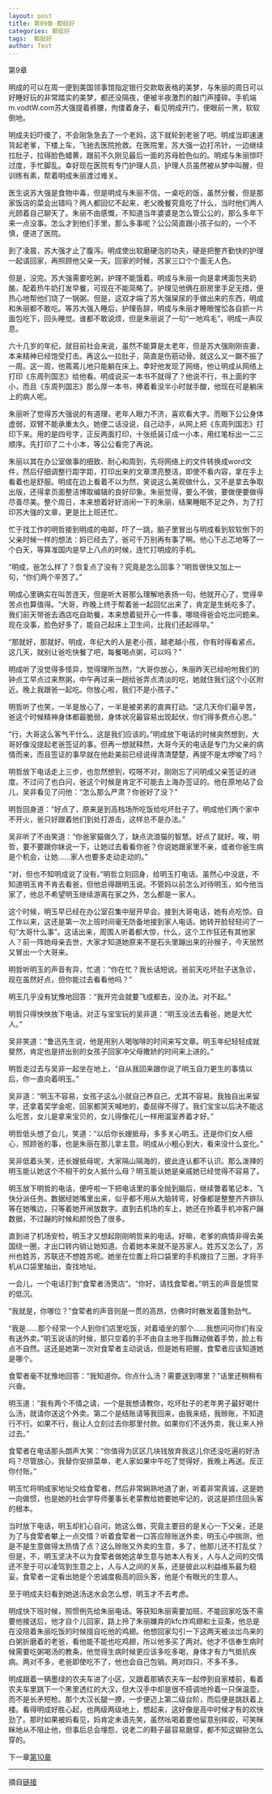 ```yaml
---
layout: post
title: 第09章-都挺好
categories: 都挺好
tags:  都挺好
author: Test
---
```


第9章

明成的可以在周一便到美国领事馆指定银行交款取表格的美梦，与朱丽的周日可以好睡好玩的非常踏实的美梦，都还没隔夜，便被半夜激烈的敲门声撞碎。手机端 m.vodtW.com苏大强提着裤腰，佝偻着身子，看见明成开门，便眼前一黑，软软倒地。



明成夫妇吓傻了，不会刚急急去了一个老妈，这下就轮到老爸了吧。明成当即速速背起老爹，下楼上车，飞驰去医院抢救。在医院里，苏大强一边打吊针，一边继续拉肚子，拉得脸色蜡黄，跟前不久刚见最后一面的苏母脸色似的。明成与朱丽惊吓过度，手忙脚乱。幸好现在医院有专门护理人员，护理人员虽然被从梦中叫醒，但训练有素，帮着明成朱丽渡过难关。



医生说苏大强是食物中毒，但是明成与朱丽不信，一桌吃的饭，虽然分餐，但是那家饭店的菜会出错吗？两人都回忆不起来，老父晚餐究竟吃了什么，当时他们两人光顾着自己聊天了。朱丽不由感慨，不知道当年婆婆是怎么管公公的，那么多年下来一点没事。怎么才到他们手里，那么多事呢？公公简直跟小孩子似的，一个不慎，便进了医院。



到了凌晨，苏大强才止了腹泻。明成使出软磨硬泡的功夫，硬是把整齐勤快的护理一起请回家，再照顾他父亲一天。回家的时候，苏家三口个个面无人色。



但是，没完。苏大强需要吃粥，护理不能饿着。明成与朱丽一向是拿烤面包夹奶酪，配着热牛奶打发早餐，可现在不能简略了。护理见他俩在厨房里手足无措，便热心地帮他们烧了一锅粥。但是，这双才端了苏大强屎尿的手做出来的东西，明成和朱丽都不敢吃。等苏大强入睡后，护理告辞，明成与朱丽才睡眼惺忪各自抓一片面包吃下，回头睡觉。谁都不敢说烦，但是朱丽说了一句“一地鸡毛”，明成一声叹息。



六十几岁的年纪，就目前社会来说，虽然不能算是太老年，但是苏大强刚刚丧妻，本来精神已经饱受打击。再这么一拉肚子，简直是伤筋动骨。就这么又一蹶不振了一周。这一周，他蔫蔫儿地只能躺在床上。幸好他发现了网络，他让明成从网络上打印《东周列国志》给他看。明成说买一本书不就得了？他说不行，书上面的字小，而且《东周列国志》那么厚一本书，捧着看没半小时就手酸，他现在可是躺床上的病人呢。



朱丽听了觉得苏大强说的有道理，老年人眼力不济，喜欢看大字。而眼下公公身体虚弱，双臂不能承重太久。她便二话没说，自己动手，从网上把《东周列国志》打印下来。用的是四号字，正反两面打印，十张纸装订成一小本，用红笔标出一二三顺序。先打印了二十小本，等公公看完了再说。



朱丽以其在办公室做事的细致、耐心和周到，先将网络上的文件转换成word文件，然后仔细调整行距字距，打印出来的文章漂亮整洁，即使不看内容，拿在手上看着也是舒服。明成在边上看着不以为然，笑说这么美观做什么，又不是拿去争取出版，还得拿页面整洁博取编辑的良好印象。朱丽觉得，要么不做，要做便要做得尽善尽美。整个周日，本来想着好好消闲一下的朱丽，结果睡眠不足之外，为了打印苏大强的文章，更是比上班还忙。



忙于找工作的明哲接到明成的电邮，吓了一跳，脑子里冒出与明成看到软软倒下的父亲时候一样的想法：妈已经去了，爸可千万别再有事了啊。他心下忐忑地等了一个白天，等算准国内是早上八点的时候，连忙打明成的手机。



“明成，爸怎么样了？恢复点了没有？究竟是怎么回事？”明哲很快又加上一句，“你们两个辛苦了。”



明成心里确实在叫苦连天，但是听大哥那么理解地表扬一句，他就开心了，觉得辛苦点也算值得。“大哥，昨晚上终于帮着爸一起回忆出来了，肯定是生蚝吃多了。我们前天带爸去酒店吃自助餐，本来想着挺开心一件事，哪晓得爸会吃岀问题来。现在没事，脸色好多了，能自己起床上卫生间，比我们还起得早。”



“那就好，那就好。明成，年纪大的人是老小孩，越老越小孩，你有时得看紧点。这几天，就别让爸吃快餐了吧，每餐喝点粥，可以吗？”



明成听了没觉得多怪异，觉得理所当然，“大哥你放心，朱丽昨天已经吩咐我们的钟点工早点过来熬粥，中午再过来一趟给爸弄点清淡的吃，她就住我们这个小区附近。晚上我跟爸一起吃。你放心啦，我们不是小孩子。”



明哲听了也笑，一半是放心了，一半是被弟弟的直爽打动。“这几天你们最辛苦，爸这个时候精神身体都最脆弱，身体状况最容易出现起伏，你们得多费点心思。”



“行，大哥这么客气干什么，这是我们应该的。”明成放下电话的时候突然想到，大哥好像没提起老爸签证的事。但再一想就释然，大哥今天的电话是专门为父亲的病情而来，而且签证的事早就在他赴美前已经说得清清楚楚，再提不是太啰唆了吗？



明哲放下电话走上三步，也忽然想到，哎呀不对，刚刚忘了问明成父亲签证的进度。不过问了也白问，爸这个时候是肯定不可能去上海办签证的。他在原地站了会儿，吴非看见了问他：“怎么那么严肃？你爸好了没？”



明哲回身道：“好点了，原来是到高档场所吃饭给吃坏肚子了。明成他们两个家中不开火，爸只好跟着他们到处打游击，这样总不是办法。”



吴非听了不由笑道：“你爸家猫做久了，缺点流浪猫的智慧。好点了就好。唉，明哲，要不要跟你妹说一下，让她过去看看你爸？你说她跟家里不亲，或者你爸生病是个机会，让她……家人也要多走动走动的。”



“对，但也不知明成说了没有。”明哲立刻回身，给明玉打电话。虽然心中没底，不知道明玉肯不肯去看爸，但他总得跟明玉说。不管妈以前怎么对待明玉，如今他当家了，他总不希望明玉继续游离在家之外，怎么都是一家人。



这个时候，明玉早已经在办公室召集中层开早会。接到大哥电话，她有点吃惊。自工作以来，这还是第一次上班时间毫无防备地接到家人电话。她转开脸轻轻问了一句“大哥什么事”。这话出来，周围人听着都大惊，什么，这个工作狂还有其他家人？前一阵她母亲去世，大家才知道她原来不是石头里蹦出来的孙猴子，今天居然又冒出一个大哥来。



明哲听明玉的声音有异，忙道：“你在忙？我长话短说。爸前天吃坏肚子送急诊，现在虽然好点，但你能过去看看他吗？”



明玉几乎没有犹豫地回答：“我开完会就要飞成都去，没办法。对不起。”



明哲只得怏怏放下电话，对正与宝宝玩的吴非道：“明玉没法去看爸，她是大忙人。”



吴非笑道：“鲁迅先生说，他是用别人喝咖啡的时间来写文章。明玉年纪轻轻成就斐然，肯定也是挤出别的女孩子回家冲父母撒娇的时间来上进的。”



明哲走过去与吴非一起坐在地上，“自从我回来跟你说了明玉自力更生的事情以后，你一直向着明玉。”



吴非道：“明玉不容易，女孩子这么小就自己养自己，尤其不容易。我独自出来留学，还拿着奖学金呢，回家都哭天喊地的，委屈得不得了。我们宝宝以后决不能这么吃苦，女儿是拿来宝贝的，女儿得像花儿一样用温室养着才好。”



明哲低头想了会儿，笑道：“以后你长嫂抵母，多多关心明玉。还是你们女人细心，照顾爸的事，也是朱丽在那儿拿主意。明成从小粗心到大，看来没什么变化。”



吴非低着头笑，还长嫂抵母呢，大家隔山隔海的，彼此连认都不认识。那么泼辣的明玉能认她这个不相干的女人抵什么母？明玉能认她是亲戚她已经觉得不容易了。



明玉放下明哲的电话，便呼啦一下把电话里的事全抛到脑后，继续瞥着笔记本，飞快分派任务。数据经她嘴里出来，似乎都不用从大脑转弯，好像都是整整齐齐排队等在她嘴边，只等着她开闸放数字。直到去机场的车上，她还在拎着手机冲客户蹦数据，不过蹦的时候和颜悦色了很多。



直到进了机场安检，明玉才又想起刚刚明哲来的电话。好嘛，老爹的病情非得去美国绕一圈，才出口转内销让她知道。合着她本来就不是苏家人。姓苏又怎么了，苏州也姓苏，苏联还不想姓苏呢。她坐在位置上将口袋里的手机拨拉了三圈，才将手机从口袋里抽出，查找地址。



一会儿，一个电话打到“食荤者汤煲店”。“你好，请找食荤者。”明玉的声音是惯常的低沉。



“我就是，你哪位？”食荤者的声音则是一贯的高昂，仿佛时时散发着蓬勃劲气。



“我是……那个经常一个人到你们店里吃饭，对着墙坐的那个……我想问问你们有没有送外卖。”明玉说话的时候，那只空着的手不由自主地手指舞动做着手势，脸上有点不自然。这还是她第一次对食荤者主动说话，但是她有把握，食荤者应该知道她是哪个。



食荤者毫不犹豫地回答：“我知道你。你点什么汤？需要送到哪里？”话里还稍稍有兴奋。



明玉道：“我有两个不情之请，一个是我想请教你，吃坏肚子的老年男子最好喝什么汤，就请你送这个外卖。第二个是结账请等我回来，由我来结，我赊账，不知道行不行。如果不行，我让人立刻过去你那里付款。如果你们不送外卖，我让来人拎过去。”



食荤者在电话那头朗声大笑：“你值得为区区几块钱放弃我这儿你还没吃遍的好汤吗？尽管放心，我替你安排菜单，老人家如果中午吃了觉得好，我晚上再送。反正你付账。”



明玉忙将明成家地址交给食荤者，然后非常娴熟地道了谢，听着非常真诚，这是她一向做惯，也是她的社会学导师董事长老蒙教给她要她牢记的，说这是抓住回头客的根本。



当时放下电话，明玉却扪心自问，她这么做，究竟主要目的是关心一下父亲，还是为了与食荤者攀上一点交情？听着食荤者一口答应赊账送外卖，明玉心中揣测，他是不是生意做得太热情了点？这么赊账又外卖的生意，多了，他那儿还不打乱仗？但是，不，明玉坚决不以为食荤者做她这单生意与她本人有关，人与人之间的交情还不至于可以凌驾到生意之上，人与人之间的关系，还是彼此以利益维系最为稳妥。食荤者一定看出她是个忠诚度极高的回头客，他是个有眼光的生意人。



至于明成夫妇看到她送汤送水会怎么想，明玉才不去考虑。



明成快下班时候，照惯例先给朱丽电话。等获知朱丽需要加班，不能回家吃饭不需要他接送后，他才自个儿回家，路上拎了朱丽嫌弃的kfc炸鸡翅和土豆条，他总是在没陪着朱丽吃饭的时候擅自吃他的鸡翅。他想回家勾引一下这两天被淡岀鸟来的白粥折磨着的老爸，看他能不能也吃鸡翅，所以他多买了两对。他才不信奉生病时候需要吃粥喝汤的教条，他觉得生病时候更应该多吃多喝，身体才有力气抵抗疾病。两对不多，老爸即使吃不了，他也会自己包销。两对四只，不多不多。



明成跟着一辆墨绿的农夫车进了小区，又跟着那辆农夫车一起停到自家楼前，看着农夫车里跳下一个黑里透红的大汉，但大汉手中却是很不搭调地拎着一只保温壶，而不是长矛短枪。那个大汉长腿一撩，一步便迈上第二级台阶，而后便是跳跃着上楼。看得明成好胜心起，也两级两级地上，想起来，这好像是高中时候才有的欢快劲了。那时如果被妈看见，妈肯定未语先笑，虽然吆喝着要他留意别摔跤，可笑眯眯地从不阻止他，但事后总会埋怨，说老二的鞋子最容易磨穿，都不知这猢狲怎么穿的。


下一章[第10章](/2019/03/11/%E7%AC%AC10%E7%AB%A0-%E9%83%BD%E6%8C%BA%E5%A5%BD/)




*****

摘自[链接](https://m.vodtw.com/wapbook-53717-32938765/)